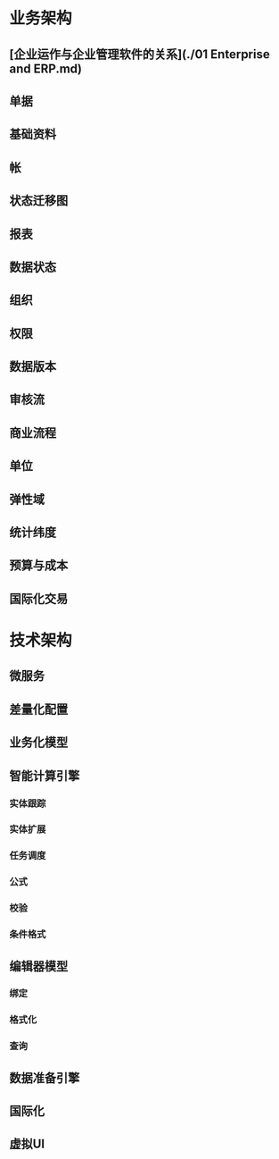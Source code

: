 # 业务架构
## [企业运作与企业管理软件的关系](./01 Enterprise and ERP.md) 
## 单据
## 基础资料
## 帐
## 状态迁移图
## 报表
## 数据状态
## 组织
## 权限
## 数据版本
## 审核流
## 商业流程
## 单位
## 弹性域
## 统计纬度
## 预算与成本
## 国际化交易

# 技术架构
## 微服务
## 差量化配置
## 业务化模型
## 智能计算引擎
### 实体跟踪
### 实体扩展
### 任务调度
### 公式
### 校验
### 条件格式
## 编辑器模型
### 绑定
### 格式化
### 查询
### 
## 数据准备引擎
## 国际化
## 虚拟UI
  

  
